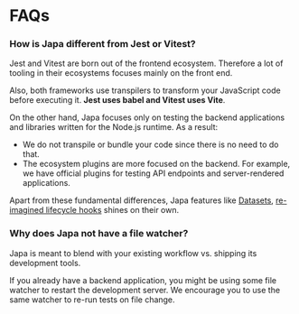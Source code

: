 # FAQs

### How is Japa different from Jest or Vitest?
Jest and Vitest are born out of the frontend ecosystem. Therefore a lot of tooling in their ecosystems focuses mainly on the front end. 

Also, both frameworks use transpilers to transform your JavaScript code before executing it. **Jest uses babel and Vitest uses Vite**.

On the other hand, Japa focuses only on testing the backend applications and libraries written for the Node.js runtime. As a result:

- We do not transpile or bundle your code since there is no need to do that.
- The ecosystem plugins are more focused on the backend. For example, we have official plugins for testing API endpoints and server-rendered applications.

Apart from these fundamental differences, Japa features like [Datasets](../docs/datasets.md), [re-imagined lifecycle hooks](../docs/lifecycle-hooks.md) shines on their own.

### Why does Japa not have a file watcher?
Japa is meant to blend with your existing workflow vs. shipping its development tools.

If you already have a backend application, you might be using some file watcher to restart the development server. We encourage you to use the same watcher to re-run tests on file change.
